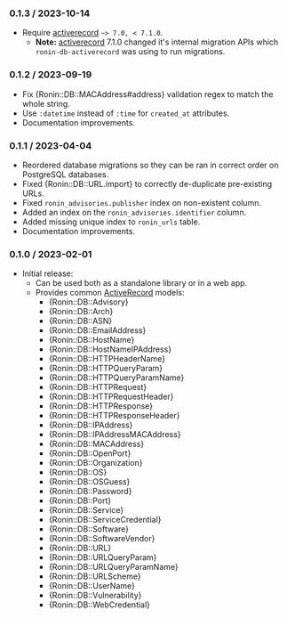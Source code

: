 ### 0.1.3 / 2023-10-14

* Require [activerecord] `~> 7.0, < 7.1.0`.
  * **Note:** [activerecord] 7.1.0 changed it's internal migration APIs which
    `ronin-db-activerecord` was using to run migrations.

### 0.1.2 / 2023-09-19

* Fix {Ronin::DB::MACAddress#address} validation regex to match the whole
  string.
* Use `:datetime` instead of `:time` for `created_at` attributes.
* Documentation improvements.

### 0.1.1 / 2023-04-04

* Reordered database migrations so they can be ran in correct order on
  PostgreSQL databases.
* Fixed {Ronin::DB::URL.import} to correctly de-duplicate pre-existing URLs.
* Fixed `ronin_advisories.publisher` index on non-existent column.
* Added an index on the `ronin_advisories.identifier` column.
* Added missing unique index to `ronin_urls` table.
* Documentation improvements.

### 0.1.0 / 2023-02-01

* Initial release:
  * Can be used both as a standalone library or in a web app.
  * Provides common [ActiveRecord] models:
    * {Ronin::DB::Advisory}
    * {Ronin::DB::Arch}
    * {Ronin::DB::ASN}
    * {Ronin::DB::EmailAddress}
    * {Ronin::DB::HostName}
    * {Ronin::DB::HostNameIPAddress}
    * {Ronin::DB::HTTPHeaderName}
    * {Ronin::DB::HTTPQueryParam}
    * {Ronin::DB::HTTPQueryParamName}
    * {Ronin::DB::HTTPRequest}
    * {Ronin::DB::HTTPRequestHeader}
    * {Ronin::DB::HTTPResponse}
    * {Ronin::DB::HTTPResponseHeader}
    * {Ronin::DB::IPAddress}
    * {Ronin::DB::IPAddressMACAddress}
    * {Ronin::DB::MACAddress}
    * {Ronin::DB::OpenPort}
    * {Ronin::DB::Organization}
    * {Ronin::DB::OS}
    * {Ronin::DB::OSGuess}
    * {Ronin::DB::Password}
    * {Ronin::DB::Port}
    * {Ronin::DB::Service}
    * {Ronin::DB::ServiceCredential}
    * {Ronin::DB::Software}
    * {Ronin::DB::SoftwareVendor}
    * {Ronin::DB::URL}
    * {Ronin::DB::URLQueryParam}
    * {Ronin::DB::URLQueryParamName}
    * {Ronin::DB::URLScheme}
    * {Ronin::DB::UserName}
    * {Ronin::DB::Vulnerability}
    * {Ronin::DB::WebCredential}

[activerecord]: https://github.com/rails/rails/tree/main/activerecord#readme
